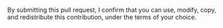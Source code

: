By submitting this pull request, I confirm that you can use, modify, copy, and redistribute this contribution, under the terms of your choice.